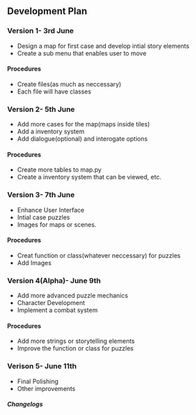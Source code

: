 ## Development Plan
### Version 1- 3rd June
* Design a map for first case and develop intial story elements
* Create a sub menu that enables user to move
#### Procedures
- Create files(as much as neccessary)
- Each file will have classes

### Version 2- 5th June
* Add more cases for the map(maps inside tiles)
* Add a inventory system
* Add dialogue(optional) and interogate options
#### Procedures
- Create more tables to map.py
- Create a inventory system that can be viewed, etc.

### Version 3- 7th June
* Enhance User Interface
* Intial case puzzles
* Images for maps or scenes.
#### Procedures
- Creat function or class(whatever neccessary) for puzzles
- Add Images

### Version 4(Alpha)- June 9th
* Add more advanced puzzle mechanics
* Character Development
* Implement a combat system
#### Procedures
- Add more strings or storytelling elements
- Improve the function or class for puzzles

### Verison 5- June 11th
* Final Polishing
* Other improvements

##### Changelogs
